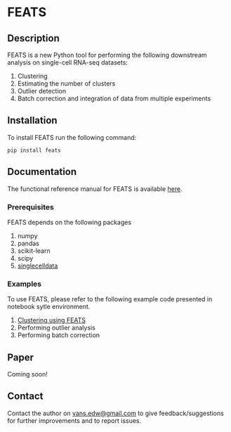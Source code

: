 # FEATS

## Description

FEATS is a new Python tool for performing the following downstream analysis on single-cell RNA-seq datasets:

1. Clustering
2. Estimating the number of clusters
3. Outlier detection
4. Batch correction and integration of data from multiple experiments

## Installation

To install FEATS run the following command:

`pip install feats`

## Documentation

The functional reference manual for FEATS is available [here](https://feats.readthedocs.io/en/latest/index.html).

### Prerequisites

FEATS depends on the following packages

1. numpy
2. pandas
3. scikit-learn
4. scipy
5. [singlecelldata](https://edwinv87.github.io/singlecelldata/)

### Examples

To use FEATS, please refer to the following example code presented in notebook sytle environment.

1. [Clustering using FEATS](docs/FEATS-Clustering.md)
2. Performing outlier analysis
3. Performing batch correction

## Paper

Coming soon!

## Contact

Contact the author on vans.edw@gmail.com to give feedback/suggestions for further improvements and to report issues.
